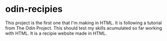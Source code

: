 # odin-recipies
This project is the first one that I'm making in HTML.
It is following a tutorial from The Odin Project.
This should test my skills acumulated so far working with HTML.
It is a recipie website made in HTML.